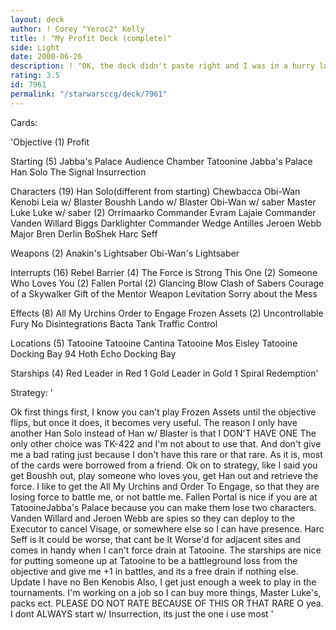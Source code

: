```yaml
---
layout: deck
author: ! Corey "Yeroc2" Kelly
title: ! "My Profit Deck (complete)"
side: Light
date: 2000-06-26
description: ! "OK, the deck didn't paste right and I was in a hurry last time, THIS is the complete deck, enjoy"
rating: 3.5
id: 7961
permalink: "/starwarsccg/deck/7961"
---
```

Cards: 

'Objective (1)
Profit

Starting (5)
Jabba's Palace Audience Chamber
Tatoonine Jabba's Palace
Han Solo
The Signal
Insurrection

Characters (19)
Han Solo(different from starting)
Chewbacca
Obi-Wan Kenobi
Leia w/ Blaster
Boushh
Lando w/ Blaster
Obi-Wan w/ saber
Master Luke
Luke w/ saber (2)
Orrimaarko
Commander Evram Lajaie
Commander Vanden Willard
Biggs Darklighter
Commander Wedge Antilles
Jeroen Webb
Major Bren Derlin
BoShek
Harc Seff

Weapons (2)
Anakin's Lightsaber
Obi-Wan's Lightsaber

Interrupts (16)
Rebel Barrier (4)
The Force is Strong This One (2)
Someone Who Loves You (2)
Fallen Portal (2)
Glancing Blow
Clash of Sabers
Courage of a Skywalker
Gift of the Mentor
Weapon Levitation
Sorry about the Mess

Effects (8)
All My Urchins
Order to Engage
Frozen Assets (2)
Uncontrollable Fury
No Disintegrations
Bacta Tank
Traffic Control

Locations (5)
Tatooine
Tatooine Cantina
Tatooine Mos Eisley
Tatooine Docking Bay 94
Hoth Echo Docking Bay

Starships (4)
Red Leader in Red 1
Gold Leader in Gold 1
Spiral
Redemption'

Strategy: '

Ok first things first, I know you can't play Frozen Assets until the objective flips, but once it does, it becomes very useful. The reason I only have another Han Solo instead of Han w/ Blaster is that I DON'T HAVE ONE The only other choice was TK-422 and I'm not about to use that. And don't give me a bad rating just because I don't have this rare or that rare. As it is, most of the cards were borrowed from a friend.
Ok on to strategy, like I said you get Boushh out, play someone who loves you, get Han out and retrieve the force. I like to get the All My Urchins and Order To Engage, so that they are losing force to battle me, or not battle me. Fallen Portal is nice if you are at TatooineJabba's Palace because you can make them lose two characters. Vanden Willard and Jeroen Webb are spies so they can deploy to the Executor to cancel Visage, or somewhere else so I can have presence. Harc Seff is It could be worse, that cant be It Worse'd for adjacent sites and comes in handy when I can't force drain at Tatooine. The starships are nice for putting someone up at Tatooine to be a battleground loss from the objective and give me +1 in battles, and its a free drain if nothing else.
Update I have no Ben Kenobis Also, I get just enough a week to play in the tournaments. I'm working on a job so I can buy more things, Master Luke's, packs ect. PLEASE DO NOT RATE BECAUSE OF THIS OR THAT RARE O yea. I dont ALWAYS start w/ Insurrection, its just the one i use most
'
